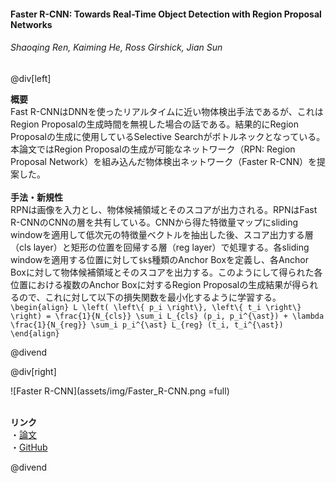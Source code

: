#### Faster R-CNN: Towards Real-Time Object Detection with Region Proposal Networks
###### Shaoqing Ren, Kaiming He, Ross Girshick, Jian Sun

@div[left]

__概要__<br>
Fast R-CNNはDNNを使ったリアルタイムに近い物体検出手法であるが、これはRegion Proposalの生成時間を無視した場合の話である。結果的にRegion Proposalの生成に使用しているSelective Searchがボトルネックとなっている。本論文ではRegion Proposalの生成が可能なネットワーク（RPN: Region Proposal Network）を組み込んだ物体検出ネットワーク（Faster R-CNN）を提案した。<br>
<br>
__手法・新規性__<br>
RPNは画像を入力とし、物体候補領域とそのスコアが出力される。RPNはFast R-CNNのCNNの層を共有している。CNNから得た特徴量マップにsliding windowを適用して低次元の特徴量ベクトルを抽出した後、スコア出力する層（cls layer）と矩形の位置を回帰する層（reg layer）で処理する。各sliding windowを適用する位置に対して`$k$`種類のAnchor Boxを定義し、各Anchor Boxに対して物体候補領域とそのスコアを出力する。このようにして得られた各位置における複数のAnchor Boxに対するRegion Proposalの生成結果が得られるので、これに対して以下の損失関数を最小化するように学習する。<br>
`\begin{align} L \left( \left\{ p_i \right\}, \left\{ t_i \right\} \right) = \frac{1}{N_{cls}} \sum_i L_{cls} (p_i, p_i^{\ast}) + \lambda \frac{1}{N_{reg}} \sum_i p_i^{\ast} L_{reg} (t_i, t_i^{\ast}) \end{align}`

@divend

@div[right]

![Faster R-CNN](assets/img/Faster_R-CNN.png =full)<br>
<br>

__リンク__<br>
・[論文](https://papers.nips.cc/paper/5638-faster-r-cnn-towards-real-time-object-detection-with-region-proposal-networks.pdf)<br>
・[GitHub](https://github.com/ShaoqingRen/faster_rcnn)<br>

@divend